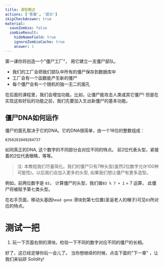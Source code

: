 ```yaml
---
title: 课程概述
actions: ['答案', '提示']
skipCheckAnswer: true
material:
  saveZombie: false
  zombieResult:
    hideNameField: true
    ignoreZombieCache: true
    answer: 1
---
```


第一课你将创造一个"僵尸工厂"， 用它建立一支僵尸部队。

* 我们的工厂会把我们部队中所有的僵尸保存到数据库中
* 工厂会有一个函数能产生新的僵尸
* 每个僵尸会有一个随机的独一无二的面孔

在后面的课程里，我们会增加功能。比如，让僵尸能攻击人类或其它僵尸! 但是在实现这些好玩的功能之前，我们先要加入生出新僵尸的基本功能。

## 僵尸DNA如何运作

僵尸的面孔取决于它的DNA。它的DNA很简单，由一个16位的整数组成：

```
8356281049284737
```

如同真正的DNA, 这个数字的不同部分会对应不同的特点。 前2位代表头型，紧接着的2位代表眼睛，等等。

> 注: 本教程我们尽量简化。我们的僵尸只有7种头型(虽然2位数字允许100种可能性)。以后我们会加入更多的头型, 如果我们想让僵尸有更多造型。

例如，前两位数字是 `83`， 计算僵尸的头型，我们做`83 % 7 + 1` = 7 运算， 此僵尸将被赋予第七类头型。

在右手页面，移动头基因`head gene` 滑块到第七位置(圣诞老人的帽子)可见`83`所对应的特点。

# 测试一把

1. 玩一下页面右侧的滑块。检验一下不同的数字对应不同的僵尸的长相。

好了，这已经足够你玩一会儿了。 当你想继续的时候，点击下面的"下一章" ，让我们来钻研 Solidity!
